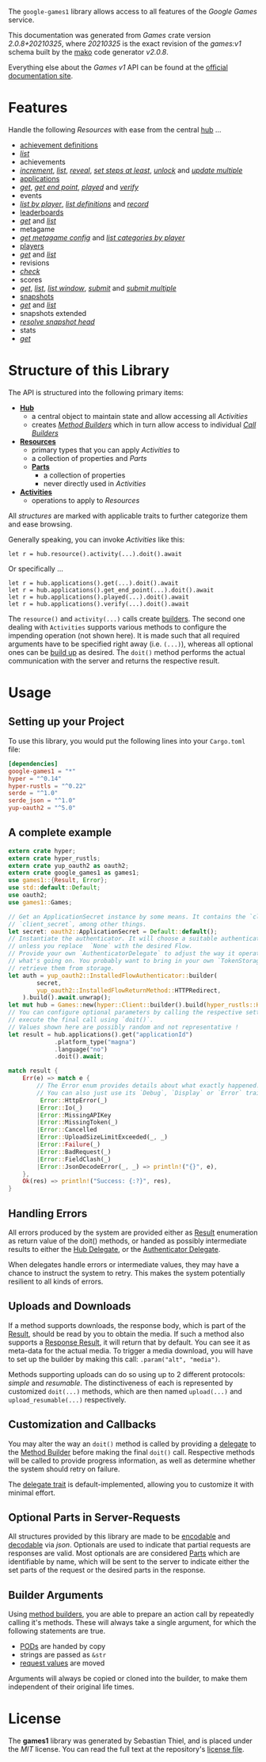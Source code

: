 <!---
DO NOT EDIT !
This file was generated automatically from 'src/mako/api/README.md.mako'
DO NOT EDIT !
-->
The `google-games1` library allows access to all features of the *Google Games* service.

This documentation was generated from *Games* crate version *2.0.8+20210325*, where *20210325* is the exact revision of the *games:v1* schema built by the [mako](http://www.makotemplates.org/) code generator *v2.0.8*.

Everything else about the *Games* *v1* API can be found at the
[official documentation site](https://developers.google.com/games/).
# Features

Handle the following *Resources* with ease from the central [hub](https://docs.rs/google-games1/2.0.8+20210325/google_games1/Games) ... 

* [achievement definitions](https://docs.rs/google-games1/2.0.8+20210325/google_games1/api::AchievementDefinition)
 * [*list*](https://docs.rs/google-games1/2.0.8+20210325/google_games1/api::AchievementDefinitionListCall)
* achievements
 * [*increment*](https://docs.rs/google-games1/2.0.8+20210325/google_games1/api::AchievementIncrementCall), [*list*](https://docs.rs/google-games1/2.0.8+20210325/google_games1/api::AchievementListCall), [*reveal*](https://docs.rs/google-games1/2.0.8+20210325/google_games1/api::AchievementRevealCall), [*set steps at least*](https://docs.rs/google-games1/2.0.8+20210325/google_games1/api::AchievementSetStepsAtLeastCall), [*unlock*](https://docs.rs/google-games1/2.0.8+20210325/google_games1/api::AchievementUnlockCall) and [*update multiple*](https://docs.rs/google-games1/2.0.8+20210325/google_games1/api::AchievementUpdateMultipleCall)
* [applications](https://docs.rs/google-games1/2.0.8+20210325/google_games1/api::Application)
 * [*get*](https://docs.rs/google-games1/2.0.8+20210325/google_games1/api::ApplicationGetCall), [*get end point*](https://docs.rs/google-games1/2.0.8+20210325/google_games1/api::ApplicationGetEndPointCall), [*played*](https://docs.rs/google-games1/2.0.8+20210325/google_games1/api::ApplicationPlayedCall) and [*verify*](https://docs.rs/google-games1/2.0.8+20210325/google_games1/api::ApplicationVerifyCall)
* events
 * [*list by player*](https://docs.rs/google-games1/2.0.8+20210325/google_games1/api::EventListByPlayerCall), [*list definitions*](https://docs.rs/google-games1/2.0.8+20210325/google_games1/api::EventListDefinitionCall) and [*record*](https://docs.rs/google-games1/2.0.8+20210325/google_games1/api::EventRecordCall)
* [leaderboards](https://docs.rs/google-games1/2.0.8+20210325/google_games1/api::Leaderboard)
 * [*get*](https://docs.rs/google-games1/2.0.8+20210325/google_games1/api::LeaderboardGetCall) and [*list*](https://docs.rs/google-games1/2.0.8+20210325/google_games1/api::LeaderboardListCall)
* metagame
 * [*get metagame config*](https://docs.rs/google-games1/2.0.8+20210325/google_games1/api::MetagameGetMetagameConfigCall) and [*list categories by player*](https://docs.rs/google-games1/2.0.8+20210325/google_games1/api::MetagameListCategoriesByPlayerCall)
* [players](https://docs.rs/google-games1/2.0.8+20210325/google_games1/api::Player)
 * [*get*](https://docs.rs/google-games1/2.0.8+20210325/google_games1/api::PlayerGetCall) and [*list*](https://docs.rs/google-games1/2.0.8+20210325/google_games1/api::PlayerListCall)
* revisions
 * [*check*](https://docs.rs/google-games1/2.0.8+20210325/google_games1/api::RevisionCheckCall)
* scores
 * [*get*](https://docs.rs/google-games1/2.0.8+20210325/google_games1/api::ScoreGetCall), [*list*](https://docs.rs/google-games1/2.0.8+20210325/google_games1/api::ScoreListCall), [*list window*](https://docs.rs/google-games1/2.0.8+20210325/google_games1/api::ScoreListWindowCall), [*submit*](https://docs.rs/google-games1/2.0.8+20210325/google_games1/api::ScoreSubmitCall) and [*submit multiple*](https://docs.rs/google-games1/2.0.8+20210325/google_games1/api::ScoreSubmitMultipleCall)
* [snapshots](https://docs.rs/google-games1/2.0.8+20210325/google_games1/api::Snapshot)
 * [*get*](https://docs.rs/google-games1/2.0.8+20210325/google_games1/api::SnapshotGetCall) and [*list*](https://docs.rs/google-games1/2.0.8+20210325/google_games1/api::SnapshotListCall)
* snapshots extended
 * [*resolve snapshot head*](https://docs.rs/google-games1/2.0.8+20210325/google_games1/api::SnapshotsExtendedResolveSnapshotHeadCall)
* stats
 * [*get*](https://docs.rs/google-games1/2.0.8+20210325/google_games1/api::StatGetCall)




# Structure of this Library

The API is structured into the following primary items:

* **[Hub](https://docs.rs/google-games1/2.0.8+20210325/google_games1/Games)**
    * a central object to maintain state and allow accessing all *Activities*
    * creates [*Method Builders*](https://docs.rs/google-games1/2.0.8+20210325/google_games1/client::MethodsBuilder) which in turn
      allow access to individual [*Call Builders*](https://docs.rs/google-games1/2.0.8+20210325/google_games1/client::CallBuilder)
* **[Resources](https://docs.rs/google-games1/2.0.8+20210325/google_games1/client::Resource)**
    * primary types that you can apply *Activities* to
    * a collection of properties and *Parts*
    * **[Parts](https://docs.rs/google-games1/2.0.8+20210325/google_games1/client::Part)**
        * a collection of properties
        * never directly used in *Activities*
* **[Activities](https://docs.rs/google-games1/2.0.8+20210325/google_games1/client::CallBuilder)**
    * operations to apply to *Resources*

All *structures* are marked with applicable traits to further categorize them and ease browsing.

Generally speaking, you can invoke *Activities* like this:

```Rust,ignore
let r = hub.resource().activity(...).doit().await
```

Or specifically ...

```ignore
let r = hub.applications().get(...).doit().await
let r = hub.applications().get_end_point(...).doit().await
let r = hub.applications().played(...).doit().await
let r = hub.applications().verify(...).doit().await
```

The `resource()` and `activity(...)` calls create [builders][builder-pattern]. The second one dealing with `Activities` 
supports various methods to configure the impending operation (not shown here). It is made such that all required arguments have to be 
specified right away (i.e. `(...)`), whereas all optional ones can be [build up][builder-pattern] as desired.
The `doit()` method performs the actual communication with the server and returns the respective result.

# Usage

## Setting up your Project

To use this library, you would put the following lines into your `Cargo.toml` file:

```toml
[dependencies]
google-games1 = "*"
hyper = "^0.14"
hyper-rustls = "^0.22"
serde = "^1.0"
serde_json = "^1.0"
yup-oauth2 = "^5.0"
```

## A complete example

```Rust
extern crate hyper;
extern crate hyper_rustls;
extern crate yup_oauth2 as oauth2;
extern crate google_games1 as games1;
use games1::{Result, Error};
use std::default::Default;
use oauth2;
use games1::Games;

// Get an ApplicationSecret instance by some means. It contains the `client_id` and 
// `client_secret`, among other things.
let secret: oauth2::ApplicationSecret = Default::default();
// Instantiate the authenticator. It will choose a suitable authentication flow for you, 
// unless you replace  `None` with the desired Flow.
// Provide your own `AuthenticatorDelegate` to adjust the way it operates and get feedback about 
// what's going on. You probably want to bring in your own `TokenStorage` to persist tokens and
// retrieve them from storage.
let auth = yup_oauth2::InstalledFlowAuthenticator::builder(
        secret,
        yup_oauth2::InstalledFlowReturnMethod::HTTPRedirect,
    ).build().await.unwrap();
let mut hub = Games::new(hyper::Client::builder().build(hyper_rustls::HttpsConnector::with_native_roots()), auth);
// You can configure optional parameters by calling the respective setters at will, and
// execute the final call using `doit()`.
// Values shown here are possibly random and not representative !
let result = hub.applications().get("applicationId")
             .platform_type("magna")
             .language("no")
             .doit().await;

match result {
    Err(e) => match e {
        // The Error enum provides details about what exactly happened.
        // You can also just use its `Debug`, `Display` or `Error` traits
         Error::HttpError(_)
        |Error::Io(_)
        |Error::MissingAPIKey
        |Error::MissingToken(_)
        |Error::Cancelled
        |Error::UploadSizeLimitExceeded(_, _)
        |Error::Failure(_)
        |Error::BadRequest(_)
        |Error::FieldClash(_)
        |Error::JsonDecodeError(_, _) => println!("{}", e),
    },
    Ok(res) => println!("Success: {:?}", res),
}

```
## Handling Errors

All errors produced by the system are provided either as [Result](https://docs.rs/google-games1/2.0.8+20210325/google_games1/client::Result) enumeration as return value of
the doit() methods, or handed as possibly intermediate results to either the 
[Hub Delegate](https://docs.rs/google-games1/2.0.8+20210325/google_games1/client::Delegate), or the [Authenticator Delegate](https://docs.rs/yup-oauth2/*/yup_oauth2/trait.AuthenticatorDelegate.html).

When delegates handle errors or intermediate values, they may have a chance to instruct the system to retry. This 
makes the system potentially resilient to all kinds of errors.

## Uploads and Downloads
If a method supports downloads, the response body, which is part of the [Result](https://docs.rs/google-games1/2.0.8+20210325/google_games1/client::Result), should be
read by you to obtain the media.
If such a method also supports a [Response Result](https://docs.rs/google-games1/2.0.8+20210325/google_games1/client::ResponseResult), it will return that by default.
You can see it as meta-data for the actual media. To trigger a media download, you will have to set up the builder by making
this call: `.param("alt", "media")`.

Methods supporting uploads can do so using up to 2 different protocols: 
*simple* and *resumable*. The distinctiveness of each is represented by customized 
`doit(...)` methods, which are then named `upload(...)` and `upload_resumable(...)` respectively.

## Customization and Callbacks

You may alter the way an `doit()` method is called by providing a [delegate](https://docs.rs/google-games1/2.0.8+20210325/google_games1/client::Delegate) to the 
[Method Builder](https://docs.rs/google-games1/2.0.8+20210325/google_games1/client::CallBuilder) before making the final `doit()` call. 
Respective methods will be called to provide progress information, as well as determine whether the system should 
retry on failure.

The [delegate trait](https://docs.rs/google-games1/2.0.8+20210325/google_games1/client::Delegate) is default-implemented, allowing you to customize it with minimal effort.

## Optional Parts in Server-Requests

All structures provided by this library are made to be [encodable](https://docs.rs/google-games1/2.0.8+20210325/google_games1/client::RequestValue) and 
[decodable](https://docs.rs/google-games1/2.0.8+20210325/google_games1/client::ResponseResult) via *json*. Optionals are used to indicate that partial requests are responses 
are valid.
Most optionals are are considered [Parts](https://docs.rs/google-games1/2.0.8+20210325/google_games1/client::Part) which are identifiable by name, which will be sent to 
the server to indicate either the set parts of the request or the desired parts in the response.

## Builder Arguments

Using [method builders](https://docs.rs/google-games1/2.0.8+20210325/google_games1/client::CallBuilder), you are able to prepare an action call by repeatedly calling it's methods.
These will always take a single argument, for which the following statements are true.

* [PODs][wiki-pod] are handed by copy
* strings are passed as `&str`
* [request values](https://docs.rs/google-games1/2.0.8+20210325/google_games1/client::RequestValue) are moved

Arguments will always be copied or cloned into the builder, to make them independent of their original life times.

[wiki-pod]: http://en.wikipedia.org/wiki/Plain_old_data_structure
[builder-pattern]: http://en.wikipedia.org/wiki/Builder_pattern
[google-go-api]: https://github.com/google/google-api-go-client

# License
The **games1** library was generated by Sebastian Thiel, and is placed 
under the *MIT* license.
You can read the full text at the repository's [license file][repo-license].

[repo-license]: https://github.com/Byron/google-apis-rsblob/main/LICENSE.md
